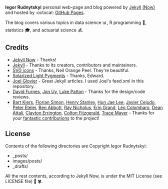 
**Iegor Rudnytskyi** personal web-page and blog powered by [Jekyll](https://jekyllrb.com) [(Now)](https://github.com/barryclark/jekyll-now) and hosted by :octocat: [GitHub Pages](https://pages.github.com).

The blog covers various topics in data science :bar_chart:, R programming :notebook:, statistics :mortar_board:, and actuarial science :moneybag:.



## Credits

- [Jekyll Now](https://github.com/barryclark/jekyll-now) - Thanks!
- [Jekyll](https://github.com/jekyll/jekyll) - Thanks to its creators, contributors and maintainers.
- [SVG icons](https://github.com/neilorangepeel/Free-Social-Icons) - Thanks, Neil Orange Peel. They're beautiful.
- [Solarized Light Pygments](https://gist.github.com/edwardhotchkiss/2005058) - Thanks, Edward.
- [Joel Glovier](http://joelglovier.com/writing/) - Great Jekyll articles. I used Joel's feed.xml in this repository.
- [David Furnes](https://github.com/dfurnes), [Jon Uy](https://github.com/jonuy), [Luke Patton](https://github.com/lkpttn) - Thanks for the design/code reviews.
- [Bart Kiers](https://github.com/bkiers), [Florian Simon](https://github.com/vermluh), [Henry Stanley](https://github.com/henryaj), [Hun Jae Lee](https://github.com/hunjaelee), [Javier Cejudo](https://github.com/javiercejudo), [Peter Etelej](https://github.com/etelej), [Ben Abbott](https://github.com/jaminscript), [Ray Nicholus](https://github.com/rnicholus), [Erin Grand](https://github.com/eringrand), [Léo Colombaro](https://github.com/LeoColomb), [Dean Attali](https://github.com/daattali), [Clayton Errington](https://github.com/cjerrington), [Colton Fitzgerald](https://github.com/coltonfitzgerald), [Trace Mayer](https://github.com/sunnankar) - Thanks for your [fantastic contributions](https://github.com/barryclark/jekyll-now/commits/master) to the project!

## License

Contents of the following directories are Copyright Iegor Rudnytskyi:

- _posts/
- images/posts/
- _drafts/

All the rest contents, according to Jekyll Now, is under the MIT License (see LICENSE file) :metal: :four_leaf_clover:.

